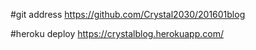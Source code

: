#git address
    https://github.com/Crystal2030/201601blog

#heroku deploy
    https://crystalblog.herokuapp.com/
